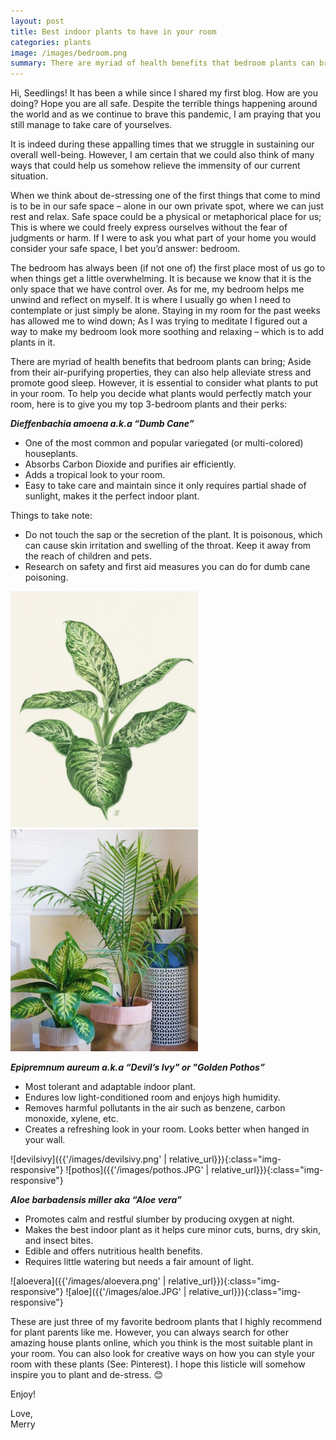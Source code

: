 ```yaml
---
layout: post
title: Best indoor plants to have in your room
categories: plants
image: /images/bedroom.png
summary: There are myriad of health benefits that bedroom plants can bring; Aside from their air-purifying properties, they can also help alleviate stress and promote good sleep.
---
```


Hi, Seedlings! It has been a while since I shared my first blog. How are you doing? Hope you are all safe. Despite the terrible things happening around the world and as we continue to brave this pandemic, I am praying that you still manage to take care of yourselves.

It is indeed during these appalling times that we struggle in sustaining our overall well-being. However, I am certain that we could also think of many ways that could help us somehow relieve the immensity of our current situation.

When we think about de-stressing one of the first things that come to mind is to be in our safe space – alone in our own private spot, where we can just rest and relax. Safe space could be a physical or metaphorical place for us; This is where we could freely express ourselves without the fear of judgments or harm. If I were to ask you what part of your home you would consider your safe space, I bet you’d answer: bedroom.

The bedroom has always been (if not one of) the first place most of us go to when things get a little overwhelming. It is because we know that it is the only space that we have control over. As for me, my bedroom helps me unwind and reflect on myself. It is where I usually go when I need to contemplate or just simply be alone. Staying in my room for the past weeks has allowed me to wind down; As I was trying to meditate I figured out a way to make my bedroom look more soothing and relaxing – which is to add plants in it.

There are myriad of health benefits that bedroom plants can bring; Aside from their air-purifying properties, they can also help alleviate stress and promote good sleep. However, it is essential to consider what plants to put in your room. To help you decide what plants would perfectly match your room, here is to give you my top 3-bedroom plants and their perks:

**_Dieffenbachia amoena a.k.a “Dumb Cane”_**

- One of the most common and popular variegated (or multi-colored) houseplants.
- Absorbs Carbon Dioxide and purifies air efficiently.
- Adds a tropical look to your room.
- Easy to take care and maintain since it only requires partial shade of sunlight, makes it the perfect indoor plant.

Things to take note:

- Do not touch the sap or the secretion of the plant. It is poisonous, which can cause skin irritation and swelling of the throat. Keep it away from the reach of children and pets.
- Research on safety and first aid measures you can do for dumb cane poisoning.

<img src="/images/Dumbcane.png" title="Dumbcane" width="300"  />
<img src="/images/dumbcane2.jpg" title="Dumbcane" width="300"  />

**_Epipremnum aureum a.k.a “Devil’s Ivy" or "Golden Pothos”_**

- Most tolerant and adaptable indoor plant.
- Endures low light-conditioned room and enjoys high humidity.
- Removes harmful pollutants in the air such as benzene, carbon monoxide, xylene, etc.
- Creates a refreshing look in your room. Looks better when hanged in your wall.

![devilsivy]({{'/images/devilsivy.png' | relative_url}}){:class="img-responsive"} ![pothos]({{'/images/pothos.JPG' | relative_url}}){:class="img-responsive"}

**_Aloe barbadensis miller aka “Aloe vera”_**

- Promotes calm and restful slumber by producing oxygen at night.
- Makes the best indoor plant as it helps cure minor cuts, burns, dry skin, and insect bites.
- Edible and offers nutritious health benefits.
- Requires little watering but needs a fair amount of light.

![aloevera]({{'/images/aloevera.png' | relative_url}}){:class="img-responsive"} ![aloe]({{'/images/aloe.JPG' | relative_url}}){:class="img-responsive"}

These are just three of my favorite bedroom plants that I highly recommend for plant parents like me. However, you can always search for other amazing house plants online, which you think is the most suitable plant in your room. You can also look for creative ways on how you can style your room with these plants (See: Pinterest). I hope this listicle will somehow inspire you to plant and de-stress. 😊

Enjoy!

<div class="mt-5">Love,</div>
<div class="signature">Merry</div>
